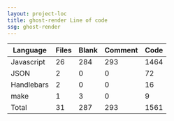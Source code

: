 ```yaml
---
layout: project-loc
title: ghost-render Line of code
ssg: ghost-render
---
```

<div class="table-responsive">
<table class="table">
<thead><tr>
<th>Language</th>
<th>Files</th>
<th>Blank</th>
<th>Comment</th>
<th>Code</th>
</tr></thead><tbody>
<tr><td>Javascript</td><td> 26</td><td> 284</td><td> 293</td><td> 1464</td></tr>
<tr><td>JSON</td><td> 2</td><td> 0</td><td> 0</td><td> 72</td></tr>
<tr><td>Handlebars</td><td> 2</td><td> 0</td><td> 0</td><td> 16</td></tr>
<tr><td>make</td><td> 1</td><td> 3</td><td> 0</td><td> 9</td></tr>
<tr><td>Total</td><td>31</td><td>287</td><td>293</td><td>1561</td></tr>
</tbody></table></div>
